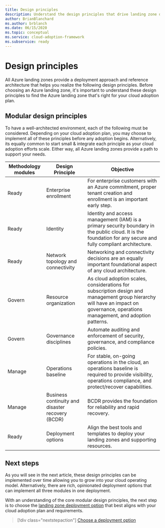 ```yaml
---
title: Design principles
description: Understand the design principles that drive landing zone deployment
author: BrianBlanchard
ms.author: brblanch
ms.date: 06/15/2020
ms.topic: conceptual
ms.service: cloud-adoption-framework
ms.subservice: ready
---
```


# Design principles

All Azure landing zones provide a deployment approach and reference architecture that helps you realize the following design principles. Before choosing an Azure landing zone, it's important to understand these design principles to find the Azure landing zone that's right for your cloud adoption plan.

## Modular design principles

To have a well-architected environment, each of the following must be considered. Depending on your cloud adoption plan, you may choose to implement all of these principles before any adoption begins. Alternatively, its equally common to start small & integrate each principle as your cloud adoption efforts scale. Either way, all Azure landing zones provide a path to support your needs.

|Methodology modules  |Design Principle  |Objective  |
|---------|---------|---------|
|Ready |Enterprise enrollment|For enterprise customers with an Azure commitment, proper tenant creation and enrollment is an important early step.|
|Ready |Identity|Identity and access management (IAM) is a primary security boundary in the public cloud. It is the foundation for any secure and fully compliant architecture.|
|Ready |Network topology and connectivity|Networking and connectivity decisions are an equally important foundational aspect of any cloud architecture.|
|Govern |Resource organization|As cloud adoption scales, considerations for subscription design and management group hierarchy will have an impact on governance, operations management, and adoption patterns.|
|Govern |Governance disciplines|Automate auditing and enforcement of security, governance, and compliance policies.|
|Manage |Operations baseline|For stable, on-going operations in the cloud, an operations baseline is required to provide visibility, operations compliance, and protect/recover capabilities.|
|Manage |Business continuity and disaster recovery (BCDR)|BCDR provides the foundation for reliability and rapid recovery.|
|Ready |Deployment options|Align the best tools and templates to deploy your landing zones and supporting resources.|

## Next steps

As you will see in the next article, these design principles can be implemented over time allowing you to grow into your cloud operating model. Alternatively, there are rich, opinionated deployment options that can implement all three modules in one deployment.

With an understanding of the core modular design principles, the next step is to choose the [landing zone deployment option](./deployment-option.md) that best aligns with your cloud adoption plan and requirements.

> [!div class="nextstepaction"]
> [Choose a deployment option](./deployment-option.md)
